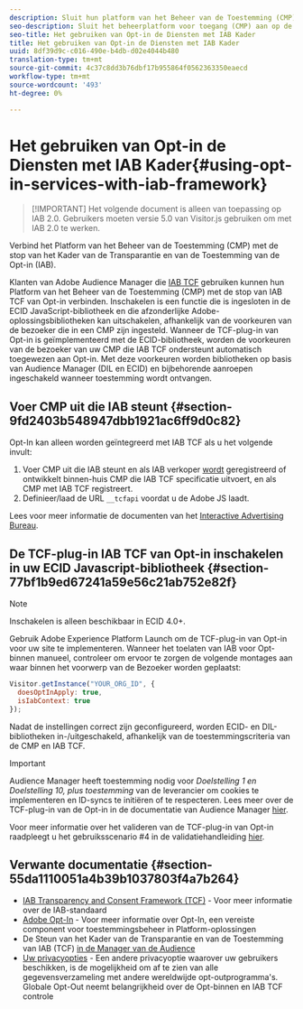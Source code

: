 ```yaml
---
description: Sluit hun platform van het Beheer van de Toestemming (CMP) met de stop van de Manager van de Publiek van Opt-binnen voor de Transparantie en van de Toestemming van IAB Kader (TCF) aan.
seo-description: Sluit het beheerplatform voor toegang (CMP) aan op de insteekmodule Audience Manager voor IAB Transparency and Consent Framework (TCF).
seo-title: Het gebruiken van Opt-in de Diensten met IAB Kader
title: Het gebruiken van Opt-in de Diensten met IAB Kader
uuid: 8df39d9c-c016-490e-b4db-d02e4044b480
translation-type: tm+mt
source-git-commit: 4c37c8dd3b76dbf17b955864f0562363350eaecd
workflow-type: tm+mt
source-wordcount: '493'
ht-degree: 0%

---
```



# Het gebruiken van Opt-in de Diensten met IAB Kader{#using-opt-in-services-with-iab-framework}

>[!IMPORTANT] Het volgende document is alleen van toepassing op IAB 2.0. Gebruikers moeten versie 5.0 van Visitor.js gebruiken om met IAB 2.0 te werken.

Verbind het Platform van het Beheer van de Toestemming (CMP) met de stop van het Kader van de Transparantie en van de Toestemming van de Opt-in (IAB).

Klanten van Adobe Audience Manager die [IAB TCF](https://iabtechlab.com/standards/gdpr-transparency-and-consent-framework/) gebruiken kunnen hun Platform van het Beheer van de Toestemming (CMP) met de stop van IAB TCF van Opt-in verbinden. Inschakelen is een functie die is ingesloten in de ECID JavaScript-bibliotheek en die afzonderlijke Adobe-oplossingsbibliotheken kan uitschakelen, afhankelijk van de voorkeuren van de bezoeker die in een CMP zijn ingesteld. Wanneer de TCF-plug-in van Opt-in is geïmplementeerd met de ECID-bibliotheek, worden de voorkeuren van de bezoeker van uw CMP die IAB TCF ondersteunt automatisch toegewezen aan Opt-in. Met deze voorkeuren worden bibliotheken op basis van Audience Manager (DIL en ECID) en bijbehorende aanroepen ingeschakeld wanneer toestemming wordt ontvangen.

## Voer CMP uit die IAB steunt {#section-9fd2403b548947dbb1921ac6ff9d0c82}

Opt-In kan alleen worden geïntegreerd met IAB TCF als u het volgende invult:

1. Voer CMP uit die IAB steunt en als IAB verkoper [wordt](https://vendorlist.consensu.org/vendorlist.json) geregistreerd of ontwikkelt binnen-huis CMP die IAB TCF specificatie uitvoert, en als CMP met IAB TCF registreert.
1. Definieer/laad de URL `__tcfapi` voordat u de Adobe JS laadt.

Lees voor meer informatie de documenten van het [Interactive Advertising Bureau](https://github.com/InteractiveAdvertisingBureau/GDPR-Transparency-and-Consent-Framework/blob/master/TCFv2/TCF-Implementation-Guidelines.md).

## De TCF-plug-in IAB TCF van Opt-in inschakelen in uw ECID Javascript-bibliotheek {#section-77bf1b9ed67241a59e56c21ab752e82f}

>[!NOTE]
>
>Inschakelen is alleen beschikbaar in ECID 4.0+.

Gebruik Adobe Experience Platform Launch om de TCF-plug-in van Opt-in voor uw site te implementeren. Wanneer het toelaten van IAB voor Opt-binnen manueel, controleer om ervoor te zorgen de volgende montages aan waar binnen het voorwerp van de Bezoeker worden geplaatst:

```javascript
Visitor.getInstance("YOUR_ORG_ID", {  
  doesOptInApply: true,
  isIabContext: true
});
```

Nadat de instellingen correct zijn geconfigureerd, worden ECID- en DIL-bibliotheken in-/uitgeschakeld, afhankelijk van de toestemmingscriteria van de CMP en IAB TCF.

>[!IMPORTANT]
>
>Audience Manager heeft toestemming nodig voor *Doelstelling 1 en Doelstelling 10, plus toestemming* van de leverancier om cookies te implementeren en ID-syncs te initiëren of te respecteren. Lees meer over de TCF-plug-in van de Opt-in in de documentatie van Audience Manager [hier](https://docs.adobe.com/help/en/audience-manager/user-guide/overview/gdpr/aam-iab-plugin.html).

Voor meer informatie over het valideren van de TCF-plug-in van Opt-in raadpleegt u het gebruiksscenario #4 in de validatiehandleiding [hier](../../implementation-guides/opt-in-service/testing-optin-and-iab-plugin.md#section-ca5c6f92fbdf4fd29b4acb6b644efbd0).

## Verwante documentatie {#section-55da1110051a4b39b1037803f4a7b264}

* [IAB Transparency and Consent Framework (TCF)](https://iabtechlab.com/standards/gdpr-transparency-and-consent-framework/) - Voor meer informatie over de IAB-standaard
* [Adobe Opt-In](../../implementation-guides/opt-in-service/optin-overview.md#concept-f9b5db0d27a245fbadd3e19162319360) - Voor meer informatie over Opt-In, een vereiste component voor toestemmingsbeheer in Platform-oplossingen
* De Steun van het Kader van de Transparantie en van de Toestemming van IAB (TCF) [in de Manager van de Audience](https://docs.adobe.com/content/help/en/audience-manager/user-guide/overview/data-privacy/consent-management/aam-iab-plugin.html)
* [Uw privacyopties](https://www.adobe.com/privacy/opt-out.html#customeruse) - Een andere privacyoptie waarover uw gebruikers beschikken, is de mogelijkheid om af te zien van alle gegevensverzameling met andere wereldwijde opt-outprogramma&#39;s. Globale Opt-Out neemt belangrijkheid over de Opt-binnen en IAB TCF controle